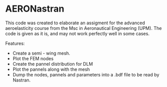 # AERONastran
This code was created to elaborate an assigment for the advanced aeroelasticity course from the Msc in Aeronautical Engineering (UPM). The code is given as it is, and may not work perfectly well in some cases.

Features:
  - Create a semi - wing mesh.
  - Plot the FEM nodes
  - Create the pannel distribution for DLM
  - Plot the pannels along with the mesh
  - Dump the nodes, pannels and parameters into a .bdf file to be read by Nastran.
